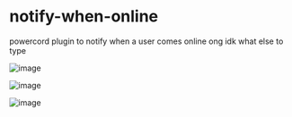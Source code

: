 # notify-when-online
powercord plugin to notify when a user comes online ong idk what else to type


![image](https://i.imgur.com/uU9qI6i.png)

![image](https://i.imgur.com/QK2Jmbf.png)

![image](https://i.imgur.com/XFIXRl7.png)
